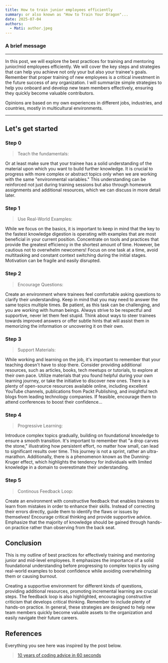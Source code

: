 ```yaml
---
title: How to train junior employees efficiently
summary: or also known as "How to Train Your Dragon"...
date: 2025-07-04
authors:
  - Mati: author.jpeg
---
```


### A brief message

---

In this post, we will explore the best practices for training and mentoring junior/mid employees efficiently.
We will cover the key steps and strategies that can help you achieve not only your but also your trainee's goals.
Remember that proper training of new employees is a critical investment in the future success of any organization.
I will summarize simple strategies to help you onboard and develop new team members effectively, ensuring they quickly become valuable contributors.

Opinions are based on my own experiences in different jobs, industries, and countries, mostly in multicultural environments.

---

## Let's get started

### Step 0

> Teach the fundamentals:

Or at least make sure that your trainee has a solid understanding of the material upon which you
want to build further knowledge. It is crucial to progress with more complex or abstract topics only
when we are working with the same "environmental variables." This understanding can be reinforced not
just during training sessions but also through homework assignments and additional resources, which we
can discuss in more detail later.

### Step 1

> Use Real-World Examples:

While we focus on the basics, it is important to keep in mind that the key to the fastest knowledge
digestion is operating with examples that are most beneficial in your current position. Concentrate
on tools and practices that provide the greatest efficiency in the shortest amount of time.
However, be cautious not to overwhelm newcomers! Focus on one task at a time, avoid multitasking and
constant context switching during the initial stages. Motivation can be fragile and easily disrupted.

### Step 2

> Encourage Questions:

Create an environment where trainees feel comfortable asking questions to clarify their understanding.
Keep in mind that you may need to answer the same topics multiple times. Be patient, as this task can be
challenging, and you are working with human beings. Always strive to be respectful and supportive, never
let them feel stupid. Think about ways to steer trainees towards improved answers or offer subtle hints
that will assist them in memorizing the information or uncovering it on their own.

### Step 3

> Support Materials:

While working and learning on the job, it's important to remember that your teaching doesn't have to stop there.
Consider providing additional resources, such as articles, books, tech meetups or tutorials, to explore at
their own pace. Utilize materials that you found helpful during your own learning journey, or take the
initiative to discover new ones. There is a plenty of open-source resources available online, including
excellent YouTube channels, publications from Packt Publishing, and insightful tech blogs from leading
technology companies. If feasible, encourage them to attend conferences to boost their confidence...

### Step 4

> Progressive Learning:

Introduce complex topics gradually, building on foundational knowledge to ensure a smooth transition.
It's important to remember that "a drop carves the stone," illustrating how persistent effort, no matter
how small, can lead to significant results over time. This journey is not a sprint, rather an ultra-marathon.
Additionally, there is a phenomenon known as the Dunning-Kruger effect, which highlights
the tendency for individuals with limited knowledge in a domain to overestimate their understanding.

### Step 5

> Continous Feedback Loop:

Create an environment with constructive feedback that enables trainees to learn from mistakes in order to
enhance their skills. Instead of correcting their errors directly, guide them to identify the flaws or issues
by themselves! Encourage critical thinking and provide supportive advice. Emphasize that the majority of
knowledge should be gained through hands-on practice rather than observing from the back seat.

## Conclusion

This is my outline of best practices for effectively training and mentoring junior and mid-level employees.
It emphasizes the importance of a solid foundational understanding before progressing to complex topics by
using real-world examples to boost confidence while avoiding overwhelming them or causing burnout.

Creating a supportive environment for different kinds of questions, providing additional resources,
promoting incremental learning are crucial steps. The feedback loop is also highlighted, encouraging
constructive criticism that develops critical thinking. Remember to include plenty of hands-on practice.
In general, these strategies are designed to help new team members quickly become valuable assets to the
organization and easily navigate their future careers.

## References

Everything you see here was inspired by the post below.

> [10 years of coding advice in 60 seconds](https://www.linkedin.com/posts/mikolajpawlikowski_10-years-of-coding-advice-in-60-seconds-activity-7302305468389969920-fGIR)
